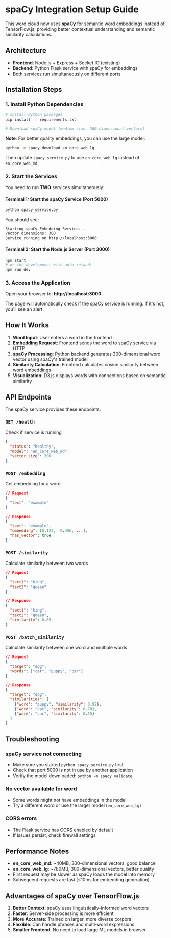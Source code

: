 # spaCy Integration Setup Guide

This word cloud now uses **spaCy** for semantic word embeddings instead of TensorFlow.js, providing better contextual understanding and semantic similarity calculations.

## Architecture

- **Frontend**: Node.js + Express + Socket.IO (existing)
- **Backend**: Python Flask service with spaCy for embeddings
- Both services run simultaneously on different ports

## Installation Steps

### 1. Install Python Dependencies

```bash
# Install Python packages
pip install -r requirements.txt

# Download spaCy model (medium size, 300-dimensional vectors)

```

**Note**: For better quality embeddings, you can use the large model:
```bash
python -m spacy download en_core_web_lg
```
Then update `spacy_service.py` to use `en_core_web_lg` instead of `en_core_web_md`.

### 2. Start the Services

You need to run **TWO** services simultaneously:

#### Terminal 1: Start the spaCy Service (Port 5000)
```bash
python spacy_service.py
```

You should see:
```
Starting spaCy Embedding Service...
Vector dimensions: 300
Service running on http://localhost:5000
```

#### Terminal 2: Start the Node.js Server (Port 3000)
```bash
npm start
# or for development with auto-reload:
npm run dev
```

### 3. Access the Application

Open your browser to: **http://localhost:3000**

The page will automatically check if the spaCy service is running. If it's not, you'll see an alert.

## How It Works

1. **Word Input**: User enters a word in the frontend
2. **Embedding Request**: Frontend sends the word to spaCy service via HTTP
3. **spaCy Processing**: Python backend generates 300-dimensional word vector using spaCy's trained model
4. **Similarity Calculation**: Frontend calculates cosine similarity between word embeddings
5. **Visualization**: D3.js displays words with connections based on semantic similarity

## API Endpoints

The spaCy service provides these endpoints:

### `GET /health`
Check if service is running
```json
{
  "status": "healthy",
  "model": "en_core_web_md",
  "vector_size": 300
}
```

### `POST /embedding`
Get embedding for a word
```json
// Request
{
  "text": "example"
}

// Response
{
  "text": "example",
  "embedding": [0.123, -0.456, ...],
  "has_vector": true
}
```

### `POST /similarity`
Calculate similarity between two words
```json
// Request
{
  "text1": "king",
  "text2": "queen"
}

// Response
{
  "text1": "king",
  "text2": "queen",
  "similarity": 0.85
}
```

### `POST /batch_similarity`
Calculate similarity between one word and multiple words
```json
// Request
{
  "target": "dog",
  "words": ["cat", "puppy", "car"]
}

// Response
{
  "target": "dog",
  "similarities": [
    {"word": "puppy", "similarity": 0.92},
    {"word": "cat", "similarity": 0.78},
    {"word": "car", "similarity": 0.15}
  ]
}
```

## Troubleshooting

### spaCy service not connecting
- Make sure you started `python spacy_service.py` first
- Check that port 5000 is not in use by another application
- Verify the model downloaded: `python -m spacy validate`

### No vector available for word
- Some words might not have embeddings in the model
- Try a different word or use the larger model (`en_core_web_lg`)

### CORS errors
- The Flask service has CORS enabled by default
- If issues persist, check firewall settings

## Performance Notes

- **en_core_web_md**: ~40MB, 300-dimensional vectors, good balance
- **en_core_web_lg**: ~780MB, 300-dimensional vectors, better quality
- First request may be slower as spaCy loads the model into memory
- Subsequent requests are fast (<10ms for embedding generation)

## Advantages of spaCy over TensorFlow.js

1. **Better Context**: spaCy uses linguistically-informed word vectors
2. **Faster**: Server-side processing is more efficient
3. **More Accurate**: Trained on larger, more diverse corpora
4. **Flexible**: Can handle phrases and multi-word expressions
5. **Smaller Frontend**: No need to load large ML models in browser

